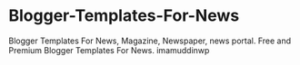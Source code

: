 # Blogger-Templates-For-News
Blogger Templates For News, Magazine, Newspaper, news portal. Free and Premium Blogger Templates For News. imamuddinwp
